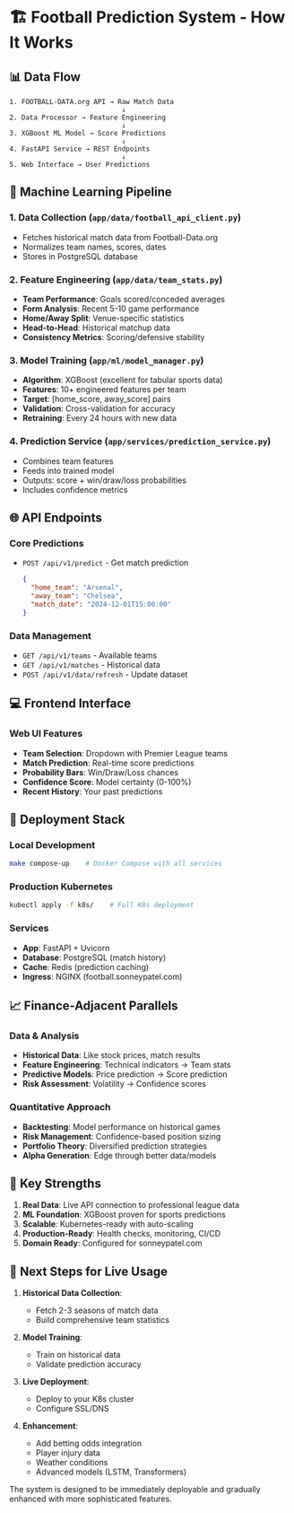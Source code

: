 # 🏗️ Football Prediction System - How It Works

## 📊 Data Flow

```
1. FOOTBALL-DATA.org API → Raw Match Data
                            ↓
2. Data Processor → Feature Engineering
                            ↓
3. XGBoost ML Model → Score Predictions
                            ↓
4. FastAPI Service → REST Endpoints
                            ↓
5. Web Interface → User Predictions
```

## 🧠 Machine Learning Pipeline

### 1. **Data Collection** (`app/data/football_api_client.py`)
- Fetches historical match data from Football-Data.org
- Normalizes team names, scores, dates
- Stores in PostgreSQL database

### 2. **Feature Engineering** (`app/data/team_stats.py`)
- **Team Performance**: Goals scored/conceded averages
- **Form Analysis**: Recent 5-10 game performance  
- **Home/Away Split**: Venue-specific statistics
- **Head-to-Head**: Historical matchup data
- **Consistency Metrics**: Scoring/defensive stability

### 3. **Model Training** (`app/ml/model_manager.py`)
- **Algorithm**: XGBoost (excellent for tabular sports data)
- **Features**: 10+ engineered features per team
- **Target**: [home_score, away_score] pairs
- **Validation**: Cross-validation for accuracy
- **Retraining**: Every 24 hours with new data

### 4. **Prediction Service** (`app/services/prediction_service.py`)
- Combines team features
- Feeds into trained model  
- Outputs: score + win/draw/loss probabilities
- Includes confidence metrics

## 🌐 API Endpoints

### Core Predictions
- `POST /api/v1/predict` - Get match prediction
  ```json
  {
    "home_team": "Arsenal",
    "away_team": "Chelsea", 
    "match_date": "2024-12-01T15:00:00"
  }
  ```

### Data Management  
- `GET /api/v1/teams` - Available teams
- `GET /api/v1/matches` - Historical data
- `POST /api/v1/data/refresh` - Update dataset

## 💻 Frontend Interface

### Web UI Features
- **Team Selection**: Dropdown with Premier League teams
- **Match Prediction**: Real-time score predictions
- **Probability Bars**: Win/Draw/Loss chances
- **Confidence Score**: Model certainty (0-100%)
- **Recent History**: Your past predictions

## 🚀 Deployment Stack

### Local Development
```bash
make compose-up    # Docker Compose with all services
```

### Production Kubernetes
```bash
kubectl apply -f k8s/    # Full K8s deployment
```

### Services
- **App**: FastAPI + Uvicorn
- **Database**: PostgreSQL (match history)
- **Cache**: Redis (prediction caching)
- **Ingress**: NGINX (football.sonneypatel.com)

## 📈 Finance-Adjacent Parallels

### Data & Analysis
- **Historical Data**: Like stock prices, match results
- **Feature Engineering**: Technical indicators → Team stats
- **Predictive Models**: Price prediction → Score prediction
- **Risk Assessment**: Volatility → Confidence scores

### Quantitative Approach
- **Backtesting**: Model performance on historical games
- **Risk Management**: Confidence-based position sizing
- **Portfolio Theory**: Diversified prediction strategies
- **Alpha Generation**: Edge through better data/models

## 🎯 Key Strengths

1. **Real Data**: Live API connection to professional league data
2. **ML Foundation**: XGBoost proven for sports predictions
3. **Scalable**: Kubernetes-ready with auto-scaling
4. **Production-Ready**: Health checks, monitoring, CI/CD
5. **Domain Ready**: Configured for sonneypatel.com

## 🔄 Next Steps for Live Usage

1. **Historical Data Collection**: 
   - Fetch 2-3 seasons of match data
   - Build comprehensive team statistics
   
2. **Model Training**:
   - Train on historical data
   - Validate prediction accuracy
   
3. **Live Deployment**:
   - Deploy to your K8s cluster
   - Configure SSL/DNS
   
4. **Enhancement**:
   - Add betting odds integration
   - Player injury data
   - Weather conditions
   - Advanced models (LSTM, Transformers)

The system is designed to be immediately deployable and gradually enhanced with more sophisticated features.